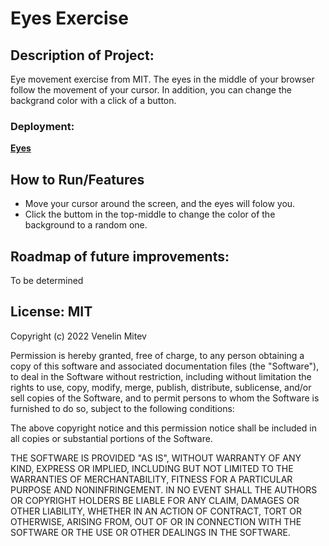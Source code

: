 # Eyes Exercise

## Description of Project:

Eye movement exercise from MIT.
The eyes in the middle of your browser follow the movement of your cursor. In addition, you can change the backgrand color with a click of a button.

### Deployment:
**[Eyes](https://www.venimitev.dev/MITxPRO-exercises/Eyes/index.html)**

## How to Run/Features

- Move your cursor around the screen, and the eyes will folow you. 
- Click the buttom in the top-middle to change the color of the background to a random one.

## Roadmap of future improvements:

To be determined

## License: MIT
Copyright (c) 2022 Venelin Mitev

Permission is hereby granted, free of charge, to any person obtaining a copy
of this software and associated documentation files (the "Software"), to deal
in the Software without restriction, including without limitation the rights
to use, copy, modify, merge, publish, distribute, sublicense, and/or sell
copies of the Software, and to permit persons to whom the Software is
furnished to do so, subject to the following conditions:

The above copyright notice and this permission notice shall be included in all
copies or substantial portions of the Software.

THE SOFTWARE IS PROVIDED "AS IS", WITHOUT WARRANTY OF ANY KIND, EXPRESS OR
IMPLIED, INCLUDING BUT NOT LIMITED TO THE WARRANTIES OF MERCHANTABILITY,
FITNESS FOR A PARTICULAR PURPOSE AND NONINFRINGEMENT. IN NO EVENT SHALL THE
AUTHORS OR COPYRIGHT HOLDERS BE LIABLE FOR ANY CLAIM, DAMAGES OR OTHER
LIABILITY, WHETHER IN AN ACTION OF CONTRACT, TORT OR OTHERWISE, ARISING FROM,
OUT OF OR IN CONNECTION WITH THE SOFTWARE OR THE USE OR OTHER DEALINGS IN THE
SOFTWARE.
